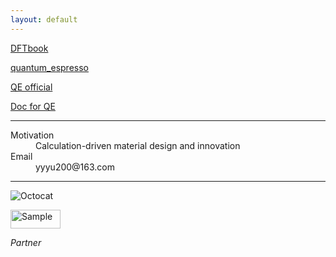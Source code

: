 ```yaml
---
layout: default
---
```


[DFTbook](./DFTbook/)

[quantum_espresso](http://tieba.baidu.com/f?kw=quantum_espresso)

[QE official](http://www.quantum-espresso.org/)

[Doc for QE](http://www.quantum-espresso.org/Doc/pw_user_guide/)

* * *

<dl>
<dt>Motivation</dt>
<dd>Calculation-driven material design and innovation</dd>
<dt>Email</dt>
<dd>yyyu200@163.com</dd>
</dl>

* * *

![Octocat](https://assets-cdn.github.com/images/icons/emoji/octocat.png)


<p align="left">
    <img src="https://tb2.bdstatic.com/tb/static-common/img/search_logo_big_v1_8d039f9.png" alt="Sample"  width="80" height="30">
    <p align="left">
        <em>Partner</em>
    </p>
</p>


